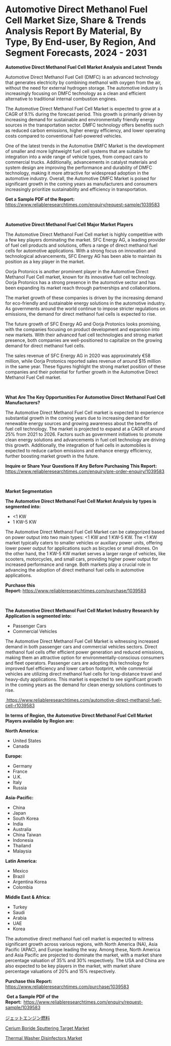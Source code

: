 <p><h1>Automotive Direct Methanol Fuel Cell Market Size, Share & Trends Analysis Report By Material, By Type, By End-user, By Region, And Segment Forecasts, 2024 - 2031</h1></p><p><strong>Automotive Direct Methanol Fuel Cell Market Analysis and Latest Trends</strong></p>
<p><p>Automotive Direct Methanol Fuel Cell (DMFC) is an advanced technology that generates electricity by combining methanol with oxygen from the air, without the need for external hydrogen storage. The automotive industry is increasingly focusing on DMFC technology as a clean and efficient alternative to traditional internal combustion engines.</p><p>The Automotive Direct Methanol Fuel Cell Market is expected to grow at a CAGR of 9.1% during the forecast period. This growth is primarily driven by increasing demand for sustainable and environmentally friendly energy sources in the transportation sector. DMFC technology offers benefits such as reduced carbon emissions, higher energy efficiency, and lower operating costs compared to conventional fuel-powered vehicles.</p><p>One of the latest trends in the Automotive DMFC Market is the development of smaller and more lightweight fuel cell systems that are suitable for integration into a wide range of vehicle types, from compact cars to commercial trucks. Additionally, advancements in catalyst materials and system design are improving the performance and durability of DMFC technology, making it more attractive for widespread adoption in the automotive industry. Overall, the Automotive DMFC Market is poised for significant growth in the coming years as manufacturers and consumers increasingly prioritize sustainability and efficiency in transportation.</p></p>
<p><strong>Get a Sample PDF of the Report:&nbsp;</strong> <a href="https://www.reliableresearchtimes.com/enquiry/request-sample/1039583">https://www.reliableresearchtimes.com/enquiry/request-sample/1039583</a></p>
<p>&nbsp;</p>
<p><strong>Automotive Direct Methanol Fuel Cell Major Market Players</strong></p>
<p><p>The Automotive Direct Methanol Fuel Cell market is highly competitive with a few key players dominating the market. SFC Energy AG, a leading provider of fuel cell products and solutions, offers a range of direct methanol fuel cells for automotive applications. With a strong focus on innovation and technological advancements, SFC Energy AG has been able to maintain its position as a key player in the market.</p><p>Oorja Protonics is another prominent player in the Automotive Direct Methanol Fuel Cell market, known for its innovative fuel cell technology. Oorja Protonics has a strong presence in the automotive sector and has been expanding its market reach through partnerships and collaborations.</p><p>The market growth of these companies is driven by the increasing demand for eco-friendly and sustainable energy solutions in the automotive industry. As governments around the world continue to impose stricter regulations on emissions, the demand for direct methanol fuel cells is expected to rise.</p><p>The future growth of SFC Energy AG and Oorja Protonics looks promising, with the companies focusing on product development and expansion into new markets. With their advanced fuel cell technologies and strong market presence, both companies are well-positioned to capitalize on the growing demand for direct methanol fuel cells.</p><p>The sales revenue of SFC Energy AG in 2020 was approximately €58 million, while Oorja Protonics reported sales revenue of around $15 million in the same year. These figures highlight the strong market position of these companies and their potential for further growth in the Automotive Direct Methanol Fuel Cell market.</p></p>
<p>&nbsp;</p>
<p><strong>What Are The Key Opportunities For Automotive Direct Methanol Fuel Cell Manufacturers?</strong></p>
<p><p>The Automotive Direct Methanol Fuel Cell market is expected to experience substantial growth in the coming years due to increasing demand for renewable energy sources and growing awareness about the benefits of fuel cell technology. The market is projected to expand at a CAGR of around 25% from 2021 to 2026. Factors such as government initiatives to promote clean energy solutions and advancements in fuel cell technology are driving this growth. Additionally, the integration of fuel cells in automobiles is expected to reduce carbon emissions and enhance energy efficiency, further boosting market growth in the future.</p></p>
<p><strong>Inquire or Share Your Questions If Any Before Purchasing This Report:</strong> <a href="https://www.reliableresearchtimes.com/enquiry/pre-order-enquiry/1039583">https://www.reliableresearchtimes.com/enquiry/pre-order-enquiry/1039583</a></p>
<p>&nbsp;</p>
<p><strong>Market Segmentation</strong></p>
<p><strong>The Automotive Direct Methanol Fuel Cell Market Analysis by types is segmented into:</strong></p>
<p><ul><li><1 KW</li><li>1 KW-5 KW</li></ul></p>
<p><p>The Automotive Direct Methanol Fuel Cell Market can be categorized based on power output into two main types: <1 KW and 1 KW-5 KW. The <1 KW market typically caters to smaller vehicles or auxiliary power units, offering lower power output for applications such as bicycles or small drones. On the other hand, the 1 KW-5 KW market serves a larger range of vehicles, like scooters, motorcycles, and small cars, providing higher power output for increased performance and range. Both markets play a crucial role in advancing the adoption of direct methanol fuel cells in automotive applications.</p></p>
<p><strong>Purchase this Report:&nbsp;</strong><a href="https://www.reliableresearchtimes.com/purchase/1039583">https://www.reliableresearchtimes.com/purchase/1039583</a></p>
<p>&nbsp;</p>
<p><strong>The Automotive Direct Methanol Fuel Cell Market Industry Research by Application is segmented into:</strong></p>
<p><ul><li>Passenger Cars</li><li>Commercial Vehicles</li></ul></p>
<p><p>The Automotive Direct Methanol Fuel Cell Market is witnessing increased demand in both passenger cars and commercial vehicles sectors. Direct methanol fuel cells offer efficient power generation and reduced emissions, making them an attractive option for environmentally-conscious consumers and fleet operators. Passenger cars are adopting this technology for improved fuel efficiency and lower carbon footprint, while commercial vehicles are utilizing direct methanol fuel cells for long-distance travel and heavy-duty applications. This market is expected to see significant growth in the coming years as the demand for clean energy solutions continues to rise.</p></p>
<p><a href="https://www.reliableresearchtimes.com/automotive-direct-methanol-fuel-cell-r1039583">&nbsp;https://www.reliableresearchtimes.com/automotive-direct-methanol-fuel-cell-r1039583</a></p>
<p><strong>In terms of Region, the Automotive Direct Methanol Fuel Cell Market Players available by Region are:</strong></p>
<p>
    <p> <strong> North America: </strong>
        <ul>
            <li>United States</li>
            <li>Canada</li>
        </ul>
        </p> 
    <p> <strong> Europe: </strong>
        <ul>
            <li>Germany</li>
            <li>France</li>
            <li>U.K.</li>
            <li>Italy</li>
            <li>Russia</li>
        </ul>
        </p> 
    <p> <strong> Asia-Pacific: </strong>
        <ul>
            <li>China</li>
            <li>Japan</li>
            <li>South Korea</li>
            <li>India</li>
            <li>Australia</li>
            <li>China Taiwan</li>
            <li>Indonesia</li>
            <li>Thailand</li>
            <li>Malaysia</li>
        </ul>
        </p> 
    <p> <strong> Latin America: </strong>
        <ul>
            <li>Mexico</li>
            <li>Brazil</li>
            <li>Argentina Korea</li>
            <li>Colombia</li>
        </ul>
        </p> 
    <p> <strong> Middle East & Africa: </strong>
        <ul>
            <li>Turkey</li>
            <li>Saudi</li>
            <li>Arabia</li>
            <li>UAE</li>
            <li>Korea</li>
        </ul>
    </p>
    </p>
<p><p>The automotive direct methanol fuel cell market is expected to witness significant growth across various regions, with North America (NA), Asia Pacific (APAC), and Europe leading the way. Among these, North America and Asia Pacific are projected to dominate the market, with a market share percentage valuation of 35% and 30% respectively. The USA and China are also expected to be key players in the market, with market share percentage valuations of 20% and 15% respectively.</p></p>
<p><strong>Purchase this Report: </strong><a href="https://www.reliableresearchtimes.com/purchase/1039583">https://www.reliableresearchtimes.com/purchase/1039583</a></p>
<p>&nbsp;<strong>Get a Sample PDF of the Report:&nbsp;&nbsp;</strong><a href="https://www.reliableresearchtimes.com/enquiry/request-sample/1039583">https://www.reliableresearchtimes.com/enquiry/request-sample/1039583</a></p>
<p><strong></strong></p>
<p><p><a href="https://github.com/sghwr779811674/Market-Research-Report-List-3/blob/main/7021963361.md">ジェットエンジン燃料</a></p><p><a href="https://issuu.com/reportprime-2/docs/cerium-boride-sputtering-target-market-size-2030.p">Cerium Boride Sputtering Target Market</a></p><p><a href="https://medium.com/@drakesporer988/thermal-washer-disinfectors-market-size-by-type-counter-top-undercounter-freestanding-by-product-67c7b9d04cf1">Thermal Washer Disinfectors Market</a></p></p>